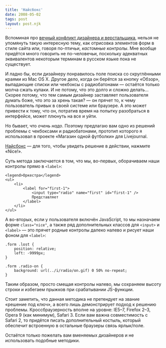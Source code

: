 ```yaml
---
title: 'Найсбокс'
date: 2008-05-02
tags: post
layout: post.njk
---
```


Вспоминая про [вечный конфликт дизайнера и верстальщика](http://tachisis.livejournal.com/498035.html), нельзя не упомянуть такую интересную тему, как отрисовка элементов форм в стиле сайта или, говоря по-птичьи, _кастомные контролы_. Мне вообще придётся много говорить не по-человечьи, поскольку адекватных эквивалентов некоторым терминам в русском языке пока не существует.

И ладно бы, если дизайнеру понравилось поле поиска со скруглёнными краями из Mac OS X. Другое дело, когда он берётся за кнопку «Обзор», выпадающие списки или чекбоксы с радиобатонами — остаётся только молча сжать кулаки. И не потому, что это долго и сложно делать… Скорее потому, что тем самым дизайнер заставляет пользователя думать боже, что это за хрень такая? — он прячет то, к чему пользователь привык в своей системе или браузере. А это может привести к тому, что он, потратив время на попытку разобраться в интерфейсе, может плюнуть на все и уйти.

Но бывает, что _очень надо_. Поэтому предлагаю вам одно из решений проблемы с чекбоксами и радиобатонами, прототип которого я использовал в проекте «Магазин одной футболки» для Livejournal.

[Найсбокс](demo/) — для того, чтобы увидеть решение в действии, нажмите «Nice!».

Суть метода заключается в том, что мы, во-первых, оборачиваем наши контролы прямо в `<label>`:

    <legend>Оркестра</legend>
    <ul>
        <li>
            <label for="first-1">
                <input type="radio" name="first" id="first-1" />
                Представляет
            </label>
        </li>
    </ul>

А во-вторых, если у пользователя включён JavaScript, то мы назначаем форме `class="nice"`, а также ряд дополнительных классов для `<input>` и `<label>` — это прячет родные контролы далеко налево и рисует наши фоном для `<label>`:

    .form .lost {
        position: relative;
        left: -9999px;
    }

    .form .radio-on {
        background: url(../i/radio/on.gif) 0 50% no-repeat;
    }

Таким образом, просто смещая контролы налево, мы сохраняем высоту строки и избегаем прыжков при срабатывании JS-функции.

Стоит заметить, что данная методика не претендует на звание «решение под ключ», а всего лишь демонстрирует подход к решению проблемы. Кроссбраузерность вполне на уровне: IE5–7, Firefox 2–3, Opera 9 (как минимум), Safari 3. Если вам важна совместимость с Safari 2, то придётся писать дополнительный костыль, который обеспечит встроенную в остальные браузеры связь ярлык/поле.

Остаётся только пожелать вам вменяемых дизайнеров и не использовать подобные методики.
